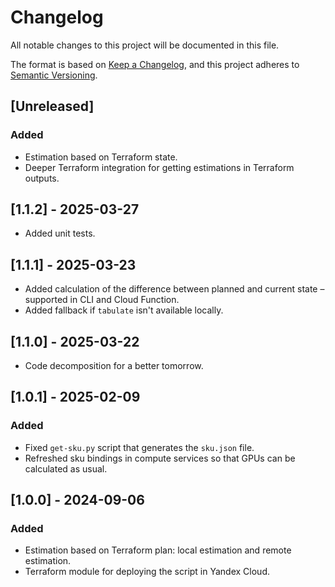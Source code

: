 # Changelog

All notable changes to this project will be documented in this file.

The format is based on [Keep a Changelog](https://keepachangelog.com/en/1.1.0/),
and this project adheres to [Semantic Versioning](https://semver.org/spec/v2.0.0.html).

## [Unreleased]

### Added

- Estimation based on Terraform state.
- Deeper Terraform integration for getting estimations in Terraform outputs.

## [1.1.2] - 2025-03-27

- Added unit tests.

## [1.1.1] - 2025-03-23

- Added calculation of the difference between planned and current state – supported in CLI and Cloud Function.
- Added fallback if `tabulate` isn't available locally.

## [1.1.0] - 2025-03-22

- Code decomposition for a better tomorrow.

## [1.0.1] - 2025-02-09

### Added

- Fixed `get-sku.py` script that generates the `sku.json` file.
- Refreshed sku bindings in compute services so that GPUs can be calculated as usual.

## [1.0.0] - 2024-09-06

### Added

- Estimation based on Terraform plan: local estimation and remote estimation.
- Terraform module for deploying the script in Yandex Cloud.